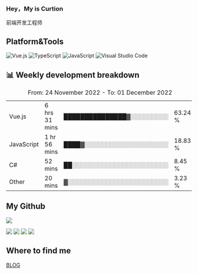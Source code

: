 ### Hey，My is Curtion
前端开发工程师
## Platform&Tools

![Vue.js](https://img.shields.io/badge/-Vue.js-4FC08D?style=flat-square&logo=Vue.js&logoColor=white)
![TypeScript](https://img.shields.io/badge/-TypeScript-007ACC?style=flat-square&logo=typescript&logoColor=white)
![JavaScript](https://img.shields.io/badge/-JavaScript-F7DF1E?style=flat-square&logo=javascript&logoColor=black)
![Visual Studio Code](https://img.shields.io/badge/-VSCode-007ACC?style=flat-square&logo=Visual-Studio-Code&logoColor=white)

## 📊 Weekly development breakdown

<!--START_SECTION:waka-->

<table><caption>From: 24 November 2022 - To: 01 December 2022</caption><tr><td>Vue.js</td><td>6 hrs 31 mins</td><td>███████████████▓░░░░░░░░░</td><td>63.24 %</td></tr><tr><td>JavaScript</td><td>1 hr 56 mins</td><td>████▓░░░░░░░░░░░░░░░░░░░░</td><td>18.83 %</td></tr><tr><td>C#</td><td>52 mins</td><td>██░░░░░░░░░░░░░░░░░░░░░░░</td><td>8.45 %</td></tr><tr><td>Other</td><td>20 mins</td><td>▓░░░░░░░░░░░░░░░░░░░░░░░░</td><td>3.23 %</td></tr></table>

<!--END_SECTION:waka-->

## My Github

![](http://github-profile-summary-cards.vercel.app/api/cards/profile-details?username=curtion&theme=nord_bright)

![](http://github-profile-summary-cards.vercel.app/api/cards/stats?username=curtion&theme=nord_bright)
![](http://github-profile-summary-cards.vercel.app/api/cards/productive-time?username=curtion&theme=nord_bright&utcOffset=8)
![](http://github-profile-summary-cards.vercel.app/api/cards/repos-per-language?username=curtion&theme=nord_bright)
![](http://github-profile-summary-cards.vercel.app/api/cards/most-commit-language?username=curtion&theme=nord_bright)

## Where to find me

[BLOG](https://blog.3gxk.net)
